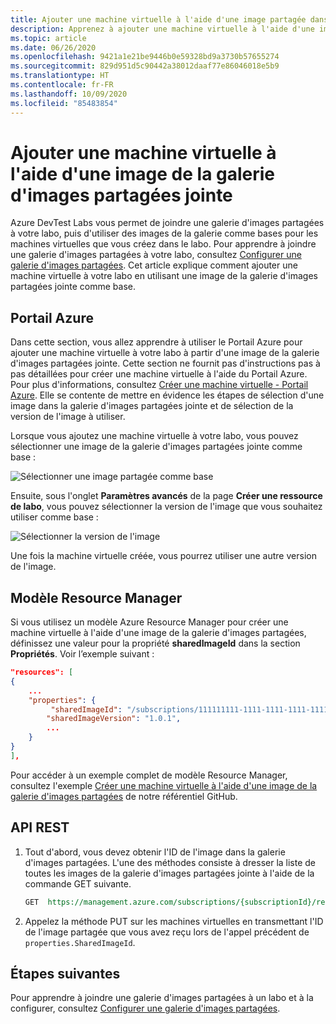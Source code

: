 ```yaml
---
title: Ajouter une machine virtuelle à l'aide d'une image partagée dans Azure DevTest Labs | Microsoft Docs
description: Apprenez à ajouter une machine virtuelle à l'aide d'une image de la galerie d'images partagées jointe dans Azure DevTest Labs
ms.topic: article
ms.date: 06/26/2020
ms.openlocfilehash: 9421a1e21be9446b0e59328bd9a3730b57655274
ms.sourcegitcommit: 829d951d5c90442a38012daaf77e86046018e5b9
ms.translationtype: HT
ms.contentlocale: fr-FR
ms.lasthandoff: 10/09/2020
ms.locfileid: "85483854"
---
```

# <a name="add-a-vm-using-an-image-from-the-attached-shared-image-gallery"></a>Ajouter une machine virtuelle à l'aide d'une image de la galerie d'images partagées jointe
Azure DevTest Labs vous permet de joindre une galerie d'images partagées à votre labo, puis d'utiliser des images de la galerie comme bases pour les machines virtuelles que vous créez dans le labo. Pour apprendre à joindre une galerie d'images partagées à votre labo, consultez [Configurer une galerie d'images partagées](configure-shared-image-gallery.md). Cet article explique comment ajouter une machine virtuelle à votre labo en utilisant une image de la galerie d'images partagées jointe comme base. 

## <a name="azure-portal"></a>Portail Azure
Dans cette section, vous allez apprendre à utiliser le Portail Azure pour ajouter une machine virtuelle à votre labo à partir d'une image de la galerie d'images partagées jointe. Cette section ne fournit pas d'instructions pas à pas détaillées pour créer une machine virtuelle à l'aide du Portail Azure. Pour plus d'informations, consultez [Créer une machine virtuelle - Portail Azure](devtest-lab-add-vm.md). Elle se contente de mettre en évidence les étapes de sélection d'une image dans la galerie d'images partagées jointe et de sélection de la version de l'image à utiliser. 

Lorsque vous ajoutez une machine virtuelle à votre labo, vous pouvez sélectionner une image de la galerie d'images partagées jointe comme base : 

![Sélectionner une image partagée comme base](./media/add-vm-use-shared-image/select-shared-image-for-base.png)

Ensuite, sous l'onglet **Paramètres avancés** de la page **Créer une ressource de labo**, vous pouvez sélectionner la version de l'image que vous souhaitez utiliser comme base :

![Sélectionner la version de l'image](./media/add-vm-use-shared-image/select-version-shared-image.png)

Une fois la machine virtuelle créée, vous pourrez utiliser une autre version de l'image. 

## <a name="resource-manager-template"></a>Modèle Resource Manager
Si vous utilisez un modèle Azure Resource Manager pour créer une machine virtuelle à l'aide d'une image de la galerie d'images partagées, définissez une valeur pour la propriété **sharedImageId** dans la section **Propriétés**. Voir l’exemple suivant : 

```json
"resources": [
{
    ...
    "properties": {
         "sharedImageId": "/subscriptions/111111111-1111-1111-1111-111111111111/resourcegroups/mydtlrg/providers/microsoft.devtestlab/labs/mydtllab/sharedgalleries/spsig/sharedimages/myimagefromgallery",
        "sharedImageVersion": "1.0.1",
        ...
    }
}
],
```

Pour accéder à un exemple complet de modèle Resource Manager, consultez l'exemple [Créer une machine virtuelle à l'aide d'une image de la galerie d'images partagées](https://github.com/Azure/azure-devtestlab/tree/master/samples/DevTestLabs/QuickStartTemplates/101-dtl-create-vm-username-pwd-sharedimage) de notre référentiel GitHub. 

## <a name="rest-api"></a>API REST

1. Tout d'abord, vous devez obtenir l'ID de l'image dans la galerie d'images partagées. L'une des méthodes consiste à dresser la liste de toutes les images de la galerie d'images partagées jointe à l'aide de la commande GET suivante. 

    ```rest
    GET  https://management.azure.com/subscriptions/{subscriptionId}/resourceGroups/{resourceGroupName}/providers/Microsoft.DevTestLab/labs/{labName}/sharedgalleries/{name}/sharedimages?api-version= 2018-10-15-preview
    ```
2. Appelez la méthode PUT sur les machines virtuelles en transmettant l'ID de l'image partagée que vous avez reçu lors de l'appel précédent de `properties.SharedImageId`.

## <a name="next-steps"></a>Étapes suivantes
Pour apprendre à joindre une galerie d'images partagées à un labo et à la configurer, consultez [Configurer une galerie d'images partagées](configure-shared-image-gallery.md).